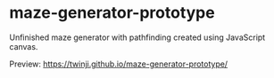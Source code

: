 # maze-generator-prototype
Unfinished maze generator with pathfinding created using JavaScript canvas.

Preview: https://twinji.github.io/maze-generator-prototype/
